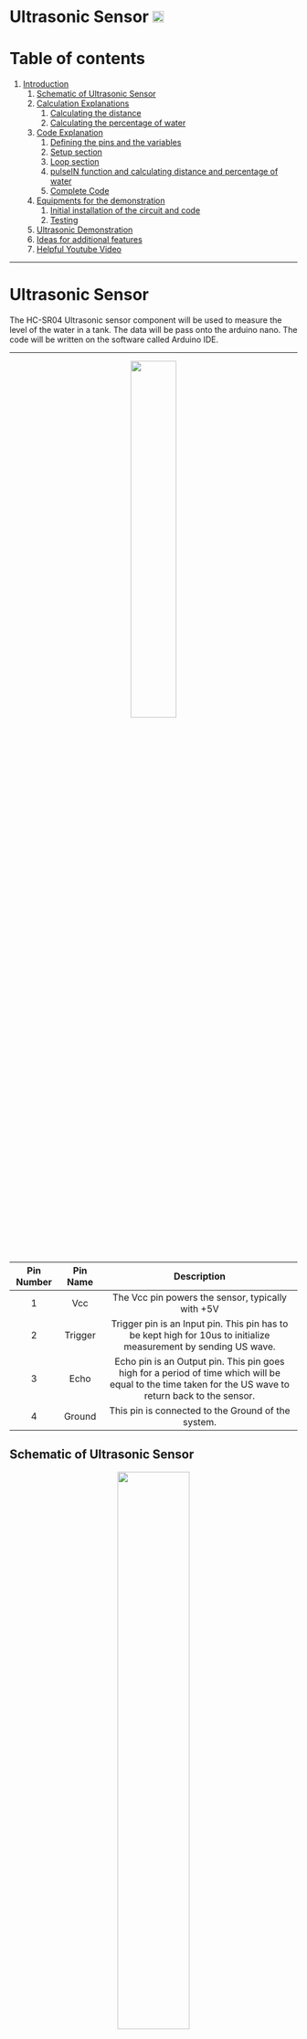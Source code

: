 # Ultrasonic Sensor [<img src="https://external-content.duckduckgo.com/iu/?u=https%3A%2F%2Fimage.flaticon.com%2Ficons%2Fpng%2F512%2F15%2F15766.png&f=1&nofb=1" width="20px">](./index.md)
# Table of contents
1. [Introduction](#ultrasonic-sensor)
    1. [Schematic of Ultrasonic Sensor](#schematic-of-ultrasonic-sensor)
    2. [Calculation Explanations](#Calculation-Explanations)
        1. [Calculating the distance](#Calculating-the-distance)
        2. [Calculating the percentage of water](#Calculating-the-percentage-of-water)
    3. [Code Explanation](#Code-Explanation)
        1. [Defining the pins and the variables](#Defining-the-pins-and-the-variables)
        2. [Setup section](#Setup-section)
        3. [Loop section](#Loop-section)
        4. [pulseIN function and calculating distance and percentage of water](#pulseIN-function-and-calculating-distance-and-percentage-of-water)
        5. [Complete Code](#Complete-Code)
    4. [Equipments for the demonstration](#Equipments-for-the-demonstration)
        1. [Initial installation of the circuit and code](#Initial-installation-of-the-circuit-and-code)
        2. [Testing](#Testing)
    5. [Ultrasonic Demonstration](#Ultrasonic-Demonstration)
    6. [Ideas for additional features](#Ideas-for-additional-features)
    7. [Helpful Youtube Video](#Helpful-Youtube-Video)
___
# Ultrasonic Sensor

The HC-SR04 Ultrasonic sensor component will be used to measure the level of the water in a tank. The data will be pass
onto the arduino nano. The code will be written on the software called Arduino IDE.

---

<p align="center">
    <img src="images/Ultrasonic.png" width="40%">
</p>

| **Pin Number** | **Pin Name** |                                                                    **Description**                                                                     |
| :------------: | :----------: | :----------------------------------------------------------------------------------------------------------------------------------------------------: |
|       1        |     Vcc      |                                                   The Vcc pin powers the sensor, typically with +5V                                                    |
|       2        |   Trigger    |                    Trigger pin is an Input pin. This pin has to be kept high for 10us to initialize measurement by sending US wave.                    |
|       3        |     Echo     | Echo pin is an Output pin. This pin goes high for a period of time which will be equal to the time taken for the US wave to return back to the sensor. |
|       4        |    Ground    |                                                   This pin is connected to the Ground of the system.                                                   |

## Schematic of Ultrasonic Sensor

<p align="center">
    <img src="images/1.PNG" width="50%">
</p>

The table below shows the pin name and their corresponding arduino pins. The trigger and echo pin could be
changed into a different digital pins but ensure that the code in the Arduino IDE is modified with it.

| **Pin Name** |   **Arduino Pins**   |
| :----------: | :------------------: |
|     Vcc      |          5V          |
|   Trigger    |  Digital Pin 9 (D9)  |
|     Echo     | Digital Pin 10 (D10) |
|     Gnd      |        Ground        |

## Calculation Explanations
This section will explain the equations and calculations that were used in the code.
### Calculating the distance
In this example, if the height of the glass is 13.2cm and the speed of the sound is 340m/s or 0.034 cm/us the sound wave will need to travel 294us. But the value that you will get from the Echo pin will be double that number as the sound wave needs to travel forward and bounce backward. So to get the distance in cm we need to multiply the received travel time value from echo pin by 0.034 and divide the answer by 2. The code that does this calculation is:
```
                                        distance= duration*0.034/2;
```
For a clearer explanation of the calculation refer to the diagram and the formula provided.
<p align="center">
    <img src="images/calcu.PNG" width="60%">
</p>

### Calculating the percentage of water
To calculate the water percentage in the glass, the distance that you get from the calculation above is divided by the tank height, in this case 13.2, multiply the answer by 100. From this you will get the percentage of the empty space in the glass but since we want to know the percentage of water in the the glass you minus the answer from 100. The code that does this calculation is:
```
                                waterpercent = 100-(distance/tankHeight)*100;
```

## Code Explanation

Each block of the code will be explained here and the complete code will be provided at the end aswell as on the top right corner
of the this and main page available for download.

### Defining the pins and the variables

This block of code defines the pins of the trigger and the echo pin. In this case they are the digital pins number 9 and 10 on the Arduino board. They are named as "trigPin" and "echoPin" for clarity of the code.
The variables are then defined. The travel time you'll get from the sensor is declared as a long variable and named as "duration". A float type is needed for the "distance" variable. "waterpercent" is set to integer type as this will be used for the calculation of the percentage of water in a tank. "tankHeight" is an constant float that is equal to value 13.2 as an example height of a tank, this could be later modified to a different tank height.

```
// defines pins numbers for trigger and echo
const int trigPin = 9;      //Sets Trigger to Digital Pin 9
const int echoPin = 10;     //Sets Echo to Digital Pin 10

// defines variables
long duration;
float distance;
int waterpercent;
const float tankHeight = 13.2; //INSERT TANK HEIGHT HERE//
```

### Setup section

In setup define the trigPin as an output and the echoPin as an input. The serial communication is required to be started to show the data on the serial monitor.

```
void setup() {
pinMode(trigPin, OUTPUT);    // Sets the trigPin as an Output
pinMode(echoPin, INPUT);    // Sets the echoPin as an Input
Serial.begin(9600);        // Starts the serial communication
}

```

### Loop section

At the start of the loop, you need to ensure that the trigPin is clear, to do this set the pin on a LOW state for 2 µs. To generate the Ultra sound wave, set the trigPin on a HIGH state for 10 µs.

```
void loop() {
delay(1000);
// Clears the trigPin
digitalWrite(trigPin, LOW);
delayMicroseconds(2);

// Sets the trigPin on HIGH state for 10 micro seconds
digitalWrite(trigPin, HIGH);
delayMicroseconds(10);
digitalWrite(trigPin, LOW)

```

### pulseIN function and calculating distance and percentage of water

pulseIn () function has 2 variables, the first entry in the bracket is the name of the echo pin (echoPin) and the second entry you can set it to on a HIGH or LOW. This function will read the travel time and put in the variable called duration.
In the code, HIGH means that the pulseIn() function will wait for the pin to go HIGH. This is caused by the bounced of the sound wave. It will then start the timing and wait until the pin is LOW when the sound wave will end and stop the timing. It will then return the length of the pulse in microsecond.

For the distance, the data in the duration variable will be multiplied by 0.032 and divide it by 2. The 0.032 value comes from the fact that the speed of the sound is 340 m/s or 0.034 cm/µs. It is divided by 2 since the data that you will get in the echoPin would be doubled as the sound wave needs to travel forward and bounce backward. So in order to get the distance in cm we need to multiply the received data in echoPin which is stored in "duration" variable by 0.034 and then divide it by 2. The distance value is then divided by the "tankHeight" which was set to 13.2, multiply it to 100 and minus the calculated value to 100. This will be percentage of the water inside the tank.
The value of the distance in cm and the percentage of the water in the tank will be displayed on the serial monitor of the Arduino IDE. The "distance" value that is shown on the serial monitor is showing the empty space capacity inside the tank.

```
// Reads the echoPin, returns the sound wave travel time in microseconds
duration = pulseIn(echoPin, HIGH);
// Calculating the distance
distance= duration*0.034/2;
// Prints the distance on the Serial Monitor
Serial.print("Distance: ");
Serial.print(distance);
Serial.println("cm");
waterpercent = 100-(distance/tankHeight)*100;     //Calculates the percentage of water in the tank
Serial.print("Percentage Full: ");
Serial.print(perc);
Serial.println("%");
}

```

### Complete Code

Here is the complete code.

```
// defines pins numbers for trigger and echo
const int trigPin = 9;      //Sets Trigger to Digital Pin 9
const int echoPin = 10;     //Sets Echo to Digital Pin 10

// defines variables
long duration;
float distance;
int waterpercent;
const float tankHeight = 13.2; //INSERT TANK HEIGHT HERE//

void setup() {
pinMode(trigPin, OUTPUT);   // Sets the trigPin as an Output
pinMode(echoPin, INPUT);    // Sets the echoPin as an Input
Serial.begin(9600);         // Starts the serial communication
}

void loop() {
delay(1000);
// Clears the trigPin
digitalWrite(trigPin, LOW);
delayMicroseconds(2);
// Sets the trigPin on HIGH state for 10 micro seconds
digitalWrite(trigPin, HIGH);
delayMicroseconds(10);
digitalWrite(trigPin, LOW);
// Reads the echoPin, returns the sound wave travel time in microseconds
duration = pulseIn(echoPin, HIGH);
// Calculating the distance
distance= duration*0.034/2;
// Prints the distance on the Serial Monitor
Serial.print("Distance: ");
Serial.print(distance);
Serial.println("cm");
waterpercent = 100-(distance/tankHeight)*100;     //Calculates the percentage of water in the tank
Serial.print("Percentage Full: ");
Serial.print(waterpercent);
Serial.println("%");
}

```

## Equipments for the demonstration

To set up for the demonstration the required equipments are listed below:

- HC-SR04 ultrasonic
- Arduino Nano and cable
- Different colour wires (red(Vcc),black(ground),yellow(wires for connecting sensor to arduino))
- Cylinder glass
- Ruler
- Sellotape
- Computer (download Arduino IDE)
- stick or extra ruler (to hold the circuit onto the glass)

## Setup for the demonstration

In this section, I will be listing in order the following steps that needs to be taken in order to build the circuit and do the demonstration

### Initial installation of the circuit and code

1. Collect all the equipments listed above.
2. Place your Arduino Nano onto the breadboard aswell as the HC-SR04 ultrasonic sensor. For circuit building and wiring follow the figure and table shown on the "schematic of ultrasonic sensor" section of this page.
3. For clarity of the circuit, make sure that you use different colours for the wirings. i.e. red for Vcc, black for ground and yellow or other colour (except the 2 colours that already mentioned) for the wiring of the ultrasonic sensor to the Arduino Nano digital pins.
4. Downloand the Arduino IDE software from the Arduino website and copy the code above and verify and upload to the Arduino Nano.
5. Once the code has been verified and uploaded, use a stick or an extra ruler to place the circuit on to the top of the glass. Use sellotape until the setup is stable. Use the image below for reference as to how you can set it up. Take note that the end of the ultrasonic sensor (silver part) is align with edges at the top of the glass. i.e. the ultrasonic sensor is not inside of the glass or too high up or else inaccurate readings of the sensor will occur.
6. Now that the initial installation is done follow the steps below to test the sensor.

<p align="center">
    <img src="images/glass.png" width="50%"><img src="images/glass2.png" width="50%">
</p>

### Testing

1. Firstly, measure the height of the cylinder glass, use a ruler to do this. Ensure that you measure from inside of the glass to get the most accurate measurement of the height. Then modify the code according to the height. Code to be modified is shown below:

```
                 const float tankHeight = 13.2;  //INSERT TANK HEIGHT HERE//
```

2. Verify and upload the code again to the Arduino Nano. Once done, look at the serial monitor in the Arduino IDE. This is where you're gonna see the "distance" (height) and the percentage of water. At this stage the distance should be the same or close to your measured height of the glass and percentage of water should be 0%.
3. Fill up the glass with water and take note of the height of the water. In this way you can measure the percentage error. On the serial monitor the "distance" is showing the empty space capacity of the glass and the percentage of the water inside.
4. Lastly, calculate the percentage error by doing the formula below:

```
<<<<<<< HEAD
            Percentage error = (Theoretical value - Experimental value / Theoretical value ) * 100
=======
                Percentage error = (Theoretical value - Experimental value / Theoretical value ) * 100 
>>>>>>> joy
```

5. Reference to the demonstration video in the next section.

## Ultrasonic Demonstration

This is the demonstration for the HC-SR04 following the steps taken highlighted above.

[<img src="images/demo.PNG" width="50%">](https://youtu.be/rX2mORhe_jk)


## Ideas for additional features

Incorporating **liquid-crystal display (LCD)** into the project would make it easier for the user to know the distance and the percentage of the water without having to look at the serial monitor.

Another great feature would be **light emitting diodes (L.E.D)**. This component could be use as an indication of the water level in a tank. Different colour would mean different level, for example if a green LED light up, this could mean that the water level is between 0 to 30%, orange LED indicates that water level is around 30 to 60% and lastly red LED means that the water level is at a critical level (60% and above) that if more water is added the tank could overflow.

<p align = "center">
    <img src="images/lcd.png" width="30%"><img src="images/led.png" width="30%">
</p>

<<<<<<< HEAD
## Tutorial Video

=======
## Helpful Youtube Video
>>>>>>> joy
Link to a youtube video showing how ultrasonic sensor works and explained how it calculated the value of the distance.

[<img src="images/youtube.PNG" width="60%">](https://www.youtube.com/watch?v=ZejQOX69K5M&ab_channel=HowToMechatronics)
